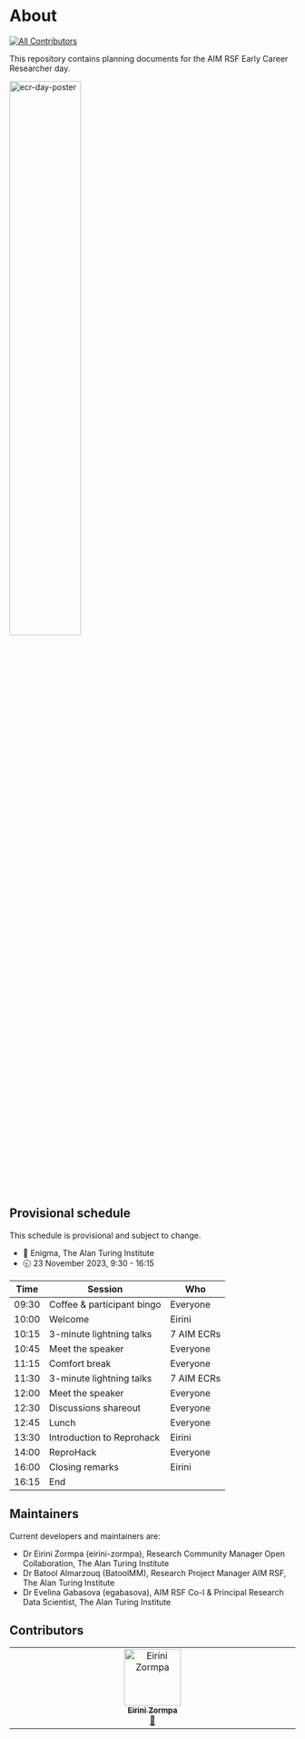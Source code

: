 # About
<!-- ALL-CONTRIBUTORS-BADGE:START - Do not remove or modify this section -->
[![All Contributors](https://img.shields.io/badge/all_contributors-1-orange.svg?style=flat-square)](#contributors-)
<!-- ALL-CONTRIBUTORS-BADGE:END -->
This repository contains planning documents for the AIM RSF Early Career Researcher day.

<img src="https://github.com/aim-rsf/ecr-day/assets/30151074/6f8e9514-f240-4e31-b77f-fee7a8c0c416" alt="ecr-day-poster" style="width:50%; height:50%"/>

## Provisional schedule
This schedule is provisional and subject to change.

- 📍 Enigma, The Alan Turing Institute
- 🕤 23 November 2023, 9:30 - 16:15

| Time  | Session                    | Who        |
| ----- | -------------------------- | ---------- |
| 09:30 | Coffee & participant bingo | Everyone   |
| 10:00 | Welcome                    | Eirini     |
| 10:15 | 3-minute lightning talks   | 7 AIM ECRs |
| 10:45 | Meet the speaker           | Everyone   |
| 11:15 | Comfort break              | Everyone   |
| 11:30 | 3-minute lightning talks   | 7 AIM ECRs |
| 12:00 | Meet the speaker           | Everyone   |
| 12:30 | Discussions shareout       | Everyone   |
| 12:45 | Lunch                      | Everyone   |
| 13:30 | Introduction to Reprohack  | Eirini     |
| 14:00 | ReproHack                  | Everyone   |
| 16:00 | Closing remarks            | Eirini     |
| 16:15 | End                        |            |

## Maintainers
Current developers and maintainers are:
- Dr Eirini Zormpa (eirini-zormpa), Research Community Manager Open Collaboration, The Alan Turing Institute
- Dr Batool Almarzouq (BatoolMM), Research Project Manager AIM RSF, The Alan Turing Institute
- Dr Evelina Gabasova (egabasova), AIM RSF Co-I & Principal Research Data Scientist, The Alan Turing Institute

## Contributors

<!-- ALL-CONTRIBUTORS-LIST:START - Do not remove or modify this section -->
<!-- prettier-ignore-start -->
<!-- markdownlint-disable -->
<table>
  <tbody>
    <tr>
      <td align="center" valign="top" width="14.28%"><a href="https://github.com/eirini-zormpa"><img src="https://avatars.githubusercontent.com/u/30151074?v=4?s=100" width="100px;" alt="Eirini Zormpa"/><br /><sub><b>Eirini Zormpa</b></sub></a><br /><a href="#ideas-eirini-zormpa" title="Ideas, Planning, & Feedback">🤔</a></td>
    </tr>
  </tbody>
</table>

<!-- markdownlint-restore -->
<!-- prettier-ignore-end -->

<!-- ALL-CONTRIBUTORS-LIST:END -->
<!-- prettier-ignore-start -->
<!-- markdownlint-disable -->

<!-- markdownlint-restore -->
<!-- prettier-ignore-end -->

<!-- ALL-CONTRIBUTORS-LIST:END -->
